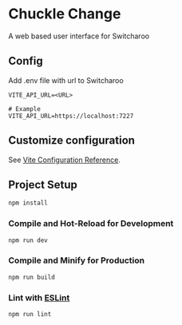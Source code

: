 # Chuckle Change
A web based user interface for Switcharoo 
## Config
Add .env file with url to Switcharoo
```
VITE_API_URL=<URL>

# Example
VITE_API_URL=https://localhost:7227
```
## Customize configuration

See [Vite Configuration Reference](https://vitejs.dev/config/).

## Project Setup

```sh
npm install
```

### Compile and Hot-Reload for Development

```sh
npm run dev
```

### Compile and Minify for Production

```sh
npm run build
```

### Lint with [ESLint](https://eslint.org/)

```sh
npm run lint
```
